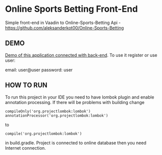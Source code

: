 # Online Sports Betting Front-End
Simple front-end in Vaadin to Online-Sports-Betting Api - https://github.com/aleksanderkot00/Online-Sports-Betting

## DEMO

[Demo of this application connected with back-end](). To use it register or use user:

email: user@user
password: user

## HOW TO RUN

To run this project in your IDE you need to have lombok plugin and enable annotation processing. If there will be problems with building change 
```
compileOnly('org.projectlombok:lombok')
annotationProcessor('org.projectlombok:lombok')
```
to
```
compile('org.projectlombok:lombok')
```
in build.gradle. Project is connected to online database then you need Internet connection.


